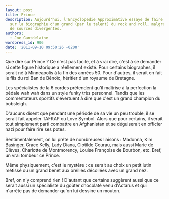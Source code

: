```yaml
---
layout: post
title: Prince
description: Aujourd'hui, l'Encyclopédie Approximative essaye de faire un peu le point
  sur la biographie d'un grand (par le talent) du rock and roll, malgré la multitude
  de sources divergentes.
authors:
  - Joe Gantdelaine
wordpress_id: 906
date: '2011-09-10 09:50:26 +0200'
---
```

Que dire sur Prince ? Ce n'est pas facile, et à vrai dire, c'est à se demander si cette figure historique a réellement existé. Pour certains biographes, il serait né à Minneapolis à la fin des années 50. Pour d'autres, il serait en fait le fils du roi Ban de Bénoïc, héritier d'un royaume de Bretagne.

Les spécialistes de la 6 cordes prétendent qu'il maîtrise à la perfection la pédale wah wah dans un style funky très personnel. Tandis que les commentateurs sportifs s'évertuent à dire que c'est un grand champion du bobsleigh.

D'aucuns disent que pendant une période de sa vie un peu trouble, il se serait fait appeler TAFKAP ou Love Symbol. Alors que pour certains, il serait tout simplement parti combattre en Afghanistan et se déguiserait en officier nazi pour faire rire ses potes.

Sentimentalement, on lui prête de nombreuses liaisons : Madonna, Kim Basinger, Grace Kelly, Lady Diana, Clotilde Courau, mais aussi Marie de Clèves, Charlotte de Montmorency, Louise Françoise de Bourbon, etc. Bref, un vrai tombeur ce Prince.

Même physiquement, c'est le mystère : ce serait au choix un petit lutin métissé ou un grand benêt aux oreilles décollées avec un grand nez. 


Bref, on n'y comprend rien ! D'autant que certains suggèrent aussi que ce serait aussi un spécialiste du goûter chocolaté venu d'Actarus et qui n'arrête pas de demander qu'on lui dessine un mouton.
